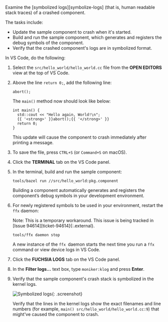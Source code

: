 Examine the [symbolized logs][symbolize-logs] (that is, human readable stack
traces) of a crashed component.

The tasks include:

- Update the sample component to crash when it's started.
- Build and run the sample component, which generates and registers the debug
  symbols of the component.
- Verify that the crashed component's logs are in symbolized format.

In VS Code, do the following:

1. Select the `src/hello_world/hello_world.cc` file from the **OPEN EDITORS**
   view at the top of VS Code.

1. Above the line `return 0;`, add the following line:

   ```
   abort();
   ```

   The `main()` method now should look like below:

   ```none {:.devsite-disable-click-to-copy}
   int main() {
     std::cout << "Hello again, World!\n";
     {{ '<strong>' }}abort();{{ '</strong>' }}
     return 0;
   }
   ```

   This update will cause the component to crash immediately after printing a
   message.

1. To save the file, press `CTRL+S` (or `Command+S` on macOS).

1. Click the **TERMINAL** tab on the VS Code panel.

1. In the terminal, build and run the sample component:

   ```posix-terminal
   tools/bazel run //src/hello_world:pkg.component
   ```

   Building a component automatically generates and registers the component’s
   debug symbols in your development environment.

1. For newly registered symbols to be used in your environment, restart the
   `ffx` daemon:

   Note: This is a temporary workaround. This issue is being tracked in
   [Issue 94614][ticket-94614]{:.external}.

   ```posix-terminal
   tools/ffx daemon stop
   ```

   A new instance of the `ffx `daemon starts the next time you run a `ffx`
   command or view device logs in VS Code.

1. Click the **FUCHSIA LOGS** tab on the VS Code panel.

1. In the **Filter logs...** text box, type `moniker:klog` and press
   **Enter**.

1. Verify that the sample component's crash stack is symbolized in the kernel
   logs.

   ![Symbolized logs](images/get-started-vscode-symbolized-logs.png "Symbolized Fuchsia logs shown in VS Code"){: .screenshot}

   Verify that the lines in the kernel logs show the exact filenames and line
   numbers (for example, `main() src/hello_world/hello_world.cc:9`) that
   might've caused the component to crash.
